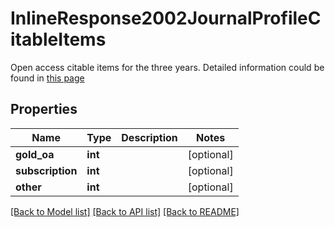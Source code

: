 # InlineResponse2002JournalProfileCitableItems

Open access citable items for the three years. Detailed information could be found in [this page](http://jcr.help.clarivate.com/Content/open-access.htm)

## Properties
Name | Type | Description | Notes
------------ | ------------- | ------------- | -------------
**gold_oa** | **int** |  | [optional] 
**subscription** | **int** |  | [optional] 
**other** | **int** |  | [optional] 

[[Back to Model list]](../README.md#documentation-for-models) [[Back to API list]](../README.md#documentation-for-api-endpoints) [[Back to README]](../README.md)


